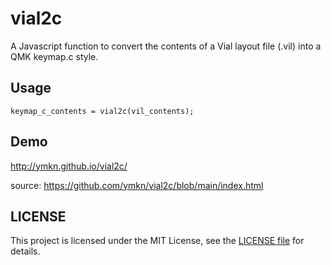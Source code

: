 # vial2c

A Javascript function to convert the contents of a Vial layout file (.vil) into a QMK keymap.c style.

## Usage

~~~
keymap_c_contents = vial2c(vil_contents);
~~~

## Demo

http://ymkn.github.io/vial2c/

source: https://github.com/ymkn/vial2c/blob/main/index.html

## LICENSE

This project is licensed under the MIT License, see the [LICENSE file](LICENSE) for details.

